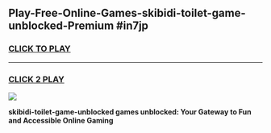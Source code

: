 
## Play-Free-Online-Games-skibidi-toilet-game-unblocked-Premium #in7jp
<h3>
<a href="https://premium.freeplayer.one?title=skibidi-toilet-game-unblocked&ref=8M">CLICK TO PLAY</a></h3>
<hr>

<h3>
<a href="https://premium.freeplayer.one?title=skibidi-toilet-game-unblocked&ref=8M">CLICK 2 PLAY</a>
  
</h3>

<a href="https://premium.freeplayer.one?title=skibidi-toilet-game-unblocked&ref=8M"><img src="https://clearcache.store/games.png"></a>


**skibidi-toilet-game-unblocked games unblocked: Your Gateway to Fun and Accessible Online Gaming**
